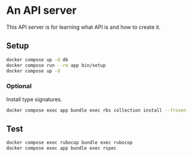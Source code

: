 # An API server

This API server is for learning what API is and how to create it.

## Setup

```sh
docker compose up -d db
docker compose run --rm app bin/setup
docker compose up -d
```

### Optional

Install type signatures.

```sh
docker compose exec app bundle exec rbs collection install --frozen
```

## Test

```sh
docker compose exec rubocop bundle exec rubocop
docker compose exec app bundle exec rspec
```
